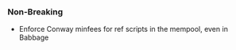 <!--
A new scriv changelog fragment.

Uncomment the section that is right (remove the HTML comment wrapper).
-->

<!--
### Patch

- A bullet item for the Patch category.

-->

### Non-Breaking

- Enforce Conway minfees for ref scripts in the mempool, even in Babbage

<!--
### Breaking

- A bullet item for the Breaking category.

-->
